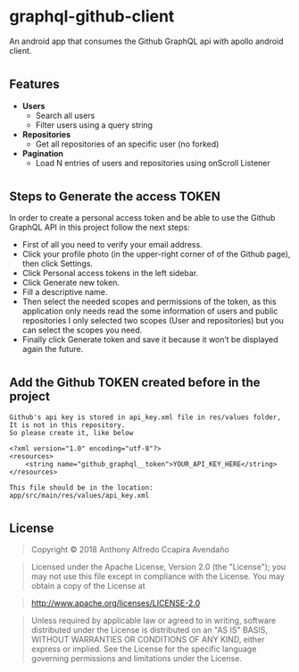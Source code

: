 # graphql-github-client
An android app that consumes the Github GraphQL api with apollo android client.

#
## Features
- **Users**
  - Search all users 
  - Filter users using a query string
- **Repositories**
  - Get all repositories of an specific user (no forked)
- **Pagination**
  - Load N entries of users and repositories using onScroll Listener 
  #
## Steps to Generate the access TOKEN

In order to create a personal access token and be able to use the Github GraphQL API in this project follow the next steps:

- First of all you need to verify your email address.
- Click your profile photo (in the upper-right corner of of the Github page), then click Settings.
- Click Personal access tokens in the left sidebar.
- Click Generate new token.
- Fill a descriptive name.
- Then select the needed scopes and permissions of the token, as this application only needs read the some information of users and public repositories   I only selected two scopes (User and repositories) but you can select the scopes you need.
- Finally click Generate token and save it because it won’t be displayed again the future.
#

## Add the Github TOKEN created before in the project
```
Github's api key is stored in api_key.xml file in res/values folder, It is not in this repository.
So please create it, like below

<?xml version="1.0" encoding="utf-8"?>
<resources>
    <string name="github_graphql__token">YOUR_API_KEY_HERE</string>
</resources>

This file should be in the location: app/src/main/res/values/api_key.xml
```

#
## License

>Copyright © 2018 Anthony Alfredo Ccapira Avendaño

>Licensed under the Apache License, Version 2.0 (the "License");
>you may not use this file except in compliance with the License.
>You may obtain a copy of the License at

>   http://www.apache.org/licenses/LICENSE-2.0

>Unless required by applicable law or agreed to in writing, software
>distributed under the License is distributed on an "AS IS" BASIS,
>WITHOUT WARRANTIES OR CONDITIONS OF ANY KIND, either express or implied.
>See the License for the specific language governing permissions and
>limitations under the License.